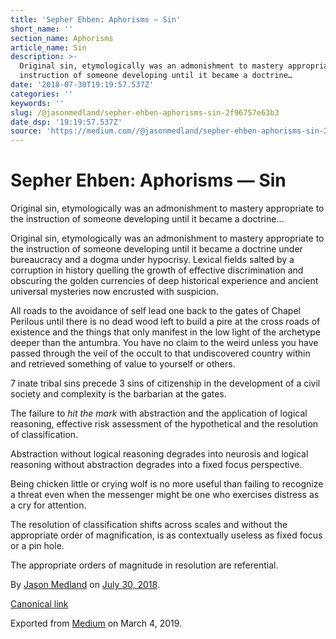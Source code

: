 ```yaml
---
title: 'Sepher Ehben: Aphorisms — Sin'
short_name: ''
section_name: Aphorisms
article_name: Sin
description: >-
  Original sin, etymologically was an admonishment to mastery appropriate to the
  instruction of someone developing until it became a doctrine…
date: '2018-07-30T19:19:57.537Z'
categories: ''
keywords: ''
slug: /@jasonmedland/sepher-ehben-aphorisms-sin-2f96757e63b3
date_dsp: '19:19:57.537Z'
source: 'https://medium.com//@jasonmedland/sepher-ehben-aphorisms-sin-2f96757e63b3'
---
```


# Sepher Ehben: Aphorisms — Sin

Original sin, etymologically was an admonishment to mastery appropriate to the instruction of someone developing until it became a doctrine…

Original sin, etymologically was an admonishment to mastery appropriate to the instruction of someone developing until it became a doctrine under bureaucracy and a dogma under hypocrisy. Lexical fields salted by a corruption in history quelling the growth of effective discrimination and obscuring the golden currencies of deep historical experience and ancient universal mysteries now encrusted with suspicion.

All roads to the avoidance of self lead one back to the gates of Chapel Perilous until there is no dead wood left to build a pire at the cross roads of existence and the things that only manifest in the low light of the archetype deeper than the antumbra. You have no claim to the weird unless you have passed through the veil of the occult to that undiscovered country within and retrieved something of value to yourself or others.

7 inate tribal sins precede 3 sins of citizenship in the development of a civil society and complexity is the barbarian at the gates.

The failure to _hit the mark_ with abstraction and the application of logical reasoning, effective risk assessment of the hypothetical and the resolution of classification.

Abstraction without logical reasoning degrades into neurosis and logical reasoning without abstraction degrades into a fixed focus perspective.

Being chicken little or crying wolf is no more useful than failing to recognize a threat even when the messenger might be one who exercises distress as a cry for attention.

The resolution of classification shifts across scales and without the appropriate order of magnification, is as contextually useless as fixed focus or a pin hole.

The appropriate orders of magnitude in resolution are referential.

By [Jason Medland](https://medium.com/@jasonmedland) on [July 30, 2018](https://medium.com/p/2f96757e63b3).

[Canonical link](https://medium.com/@jasonmedland/sepher-ehben-aphorisms-sin-2f96757e63b3)

Exported from [Medium](https://medium.com) on March 4, 2019.